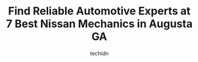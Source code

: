 ---
layout: ampstory
image: https://images.unsplash.com/photo-1607120717423-5cfbccc9e245?ixlib=rb-4.0.3&ixid=MnwxMjA3fDB8MHxwaG90by1wYWdlfHx8fGVufDB8fHx8&auto=format&fit=crop&w=640&h=853&q=80
author: techidn
featured: false
description: Experience the excellence of automotive service by visiting the 7 best Nissan Mechanic in Augusta GA, USA. With their expertise, attention to detail, and commitment to customer satisfaction,
title: Find Reliable Automotive Experts at 7 Best Nissan Mechanics in Augusta GA
cover:
   title: Find Reliable Automotive Experts at 7 Best Nissan Mechanics in Augusta GA
   subtitle: Rickpate
   background: https://images.unsplash.com/photo-1607120717423-5cfbccc9e245?ixlib=rb-4.0.3&ixid=MnwxMjA3fDB8MHxwaG90by1wYWdlfHx8fGVufDB8fHx8&auto=format&fit=crop&w=640&h=853&q=80

pages: 
 - layout: thirds
   top: <h1>#1 atc Auto Center</h1>
   bottom: "<p>I dont live in town, but I called ATC to get them to help out on a check engine light for my moms car. They looked at it right away, diagnosed the issue, and called me</p>"
   background: https://www.knot35.com/toplist/wp-content/uploads/2023/06/best-nissan-mechanic-1-in-augusta-ga-1685834320.jpeg
   backgroundblur: true
 - layout: thirds
   top: <h1>#2 Smiths Auto Repair</h1>
   bottom: "<p>3327 Peach Orchard Rd, Augusta, GA 30906, United States</p>"
   background: https://www.knot35.com/toplist/wp-content/uploads/2023/06/best-nissan-mechanic-2-in-augusta-ga-1685834320.jpeg
   cta:
      link: https://www.knot35.com/toplist/find-reliable-automotive-experts-at-7-best-nissan-mechanics-in-augusta-ga/
      text: Find Reliable Automotive Experts at 7 Best Nissan Mechanics in Augusta GA
 - layout: thirds
   top: <h1>#3 Miracle Nissan of Augusta - Service Department</h1>
   bottom: "<p>3300 Washington Rd, Martinez, GA 30907, United States</p>"
   background: https://www.knot35.com/toplist/wp-content/uploads/2023/06/best-nissan-mechanic-3-in-augusta-ga-1685834321.jpeg
   cta:
      link: https://www.knot35.com/toplist/find-reliable-automotive-experts-at-7-best-nissan-mechanics-in-augusta-ga/
      text: Find Reliable Automotive Experts at 7 Best Nissan Mechanics in Augusta GA
 - layout: thirds
   top: <h1>#4 Enriques Auto Services</h1>
   bottom: "<p>3027 River Watch Pkwy A, Augusta, GA 30907, United States</p>"
   background: https://images.unsplash.com/photo-1518640467707-6811f4a6ab73?ixlib=rb-4.0.3&ixid=MnwxMjA3fDB8MHxwaG90by1wYWdlfHx8fGVufDB8fHx8&auto=format&fit=crop&w=640&h=853&q=80
   cta:
      link: https://www.knot35.com/toplist/find-reliable-automotive-experts-at-7-best-nissan-mechanics-in-augusta-ga/
      text: Find Reliable Automotive Experts at 7 Best Nissan Mechanics in Augusta GA
 - layout: thirds
   top: <h1>#5 Autobahn Automotive</h1>
   bottom: "<p>2176 Broad St, Augusta, GA 30904, United States</p>"
   background: https://images.unsplash.com/photo-1489694553447-4c9339da310d?ixlib=rb-4.0.3&ixid=MnwxMjA3fDB8MHxwaG90by1wYWdlfHx8fGVufDB8fHx8&auto=format&fit=crop&w=640&h=853&q=80
   cta:
      link: https://www.knot35.com/toplist/find-reliable-automotive-experts-at-7-best-nissan-mechanics-in-augusta-ga/
      text: Find Reliable Automotive Experts at 7 Best Nissan Mechanics in Augusta GA
 - layout: thirds
   top: <h1>#6 Martinez Auto Repair</h1>
   bottom: "<p>4162 Wheeler Rd B, Augusta, GA 30907, United States</p>"
   background: https://images.unsplash.com/photo-1602536052359-ef94c21c5948?ixlib=rb-4.0.3&ixid=MnwxMjA3fDB8MHxwaG90by1wYWdlfHx8fGVufDB8fHx8&auto=format&fit=crop&w=640&h=853&q=80
   cta:
      link: https://www.knot35.com/toplist/find-reliable-automotive-experts-at-7-best-nissan-mechanics-in-augusta-ga/
      text: Find Reliable Automotive Experts at 7 Best Nissan Mechanics in Augusta GA
 - layout: thirds
   top: <h1>#7 GeorgiaLina Automotive</h1>
   bottom: "<p>298 Rose St, Martinez, GA 30907, United States</p>"
   background: https://images.unsplash.com/photo-1553949345-eb786bb3f7ba?ixlib=rb-4.0.3&ixid=MnwxMjA3fDB8MHxwaG90by1wYWdlfHx8fGVufDB8fHx8&auto=format&fit=crop&w=640&h=853&q=80
   cta:
      link: https://www.knot35.com/toplist/find-reliable-automotive-experts-at-7-best-nissan-mechanics-in-augusta-ga/
      text: Find Reliable Automotive Experts at 7 Best Nissan Mechanics in Augusta GA
 - layout: thirds
   middle: Continue reading...
   background: https://images.unsplash.com/photo-1484589065579-248aad0d8b13?ixlib=rb-4.0.3&ixid=MnwxMjA3fDB8MHxwaG90by1wYWdlfHx8fGVufDB8fHx8&auto=format&fit=crop&w=640&h=853&q=80
   cta:
      link: https://www.knot35.com/toplist/find-reliable-automotive-experts-at-7-best-nissan-mechanics-in-augusta-ga/
      text: Find Reliable Automotive Experts at 7 Best Nissan Mechanics in Augusta GA
      
---